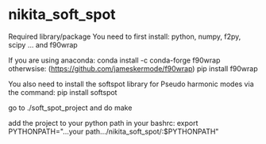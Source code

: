 # nikita_soft_spot

Required library/package
You need to first install: python, numpy, f2py, scipy ... and f90wrap

If you are using anaconda:
conda install -c conda-forge f90wrap
otherwsise: (https://github.com/jameskermode/f90wrap)
pip install f90wrap

You also need to install the softspot library for Pseudo harmonic modes
via the command: pip install softspot


go to ./soft_spot_project and do make


add the project to your python path in your bashrc:
export PYTHONPATH="...your path.../nikita_soft_spot/:$PYTHONPATH"



